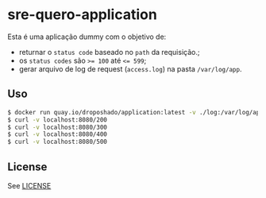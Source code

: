 # sre-quero-application

Esta é uma aplicação dummy com o objetivo de:

- returnar o `status code` baseado no `path` da requisição.;
- os `status codes` são `>= 100` até `<= 599`;
- gerar arquivo de log de request (`access.log`) na pasta `/var/log/app`.

## Uso

```bash
$ docker run quay.io/droposhado/application:latest -v ./log:/var/log/app -p 8080:8080
$ curl -v localhost:8080/200
$ curl -v localhost:8080/300
$ curl -v localhost:8080/400
$ curl -v localhost:8080/500
```

## License

See [LICENSE](LICENSE)
